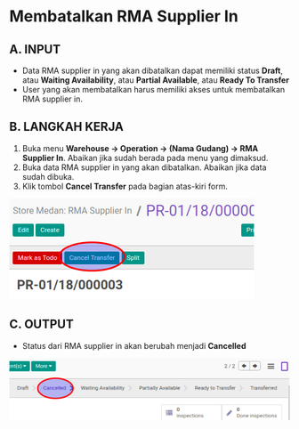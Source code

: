 # Membatalkan RMA Supplier In

## A. INPUT

* Data RMA supplier in yang akan dibatalkan dapat memiliki status **Draft**, atau **Waiting Availability**, atau **Partial Available**, atau **Ready To Transfer**
* User yang akan membatalkan harus memiliki akses untuk membatalkan RMA supplier in.

## B. LANGKAH KERJA

1. Buka menu **Warehouse -> Operation -> (Nama Gudang) -> RMA Supplier In**. Abaikan jika sudah berada
pada menu yang dimaksud.
2. Buka data RMA supplier in yang akan dibatalkan. Abaikan jika data sudah dibuka.
3. Klik tombol **Cancel Transfer** pada bagian atas-kiri form.

![](../../img/rma-supplier-in/tombol-cancel.png)

## C. OUTPUT

* Status dari RMA supplier in akan berubah menjadi **Cancelled**

![](../../img/rma-supplier-in/status-cancel.png)
